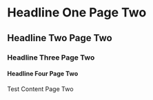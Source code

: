 <!--
author: test-author-page-2
custom-tag: test custom tag page 2
description: test description
publish: 1980-02-02
template: page
comments: false
-->

Headline One Page Two
=====================

## Headline Two Page Two

### Headline Three Page Two

#### Headline Four Page Two

Test Content Page Two
